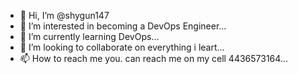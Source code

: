 - 👋 Hi, I’m @shygun147
- 👀 I’m interested in becoming a DevOps Engineer...
- 🌱 I’m currently learning DevOps...
- 💞️ I’m looking to collaborate on everything i leart...
- 📫 How to reach me you. can reach me on my cell 4436573164...

<!---
shygun147/shygun147 is a ✨ special ✨ repository because its `README.md` (this file) appears on your GitHub profile.
You can click the Preview link to take a look at your changes.
--->
